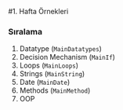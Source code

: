 #1. Hafta Örnekleri

### Sıralama

1. Datatype (`MainDatatypes`)
2. Decision Mechanism (`MainIf`)
3. Loops (`MainLoops`)
4. Strings (`MainString`)
5. Date (`MainDate`)
6. Methods (`MainMethod`)
7. OOP

